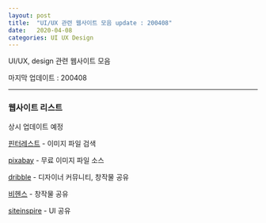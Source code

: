 ```yaml
---
layout: post
title:  "UI/UX 관련 웹사이트 모음 update : 200408"
date:   2020-04-08
categories: UI UX Design
---
```


UI/UX, design 관련 웹사이트 모음

마지막 업데이트 : 200408

----------------------------------------
### 웹사이트 리스트
상시 업데이트 예정


[핀터레스트](https://www.pinterest.co.kr/) - 이미지 파일 검색

[pixabay](https://pixabay.com/ko/) - 무료 이미지 파일 소스

[dribble](https://dribbble.com/) - 디자이너 커뮤니티, 창작물 공유

[비헨스](https://www.behance.net/) - 창작물 공유

[siteinspire](https://www.siteinspire.com/) - UI 공유